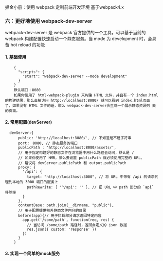 掘金小册：使用 webpack 定制前端开发环境
基于webpack4.x

### 六：更好地使用 webpack-dev-server
  webpack-dev-server 是 webpack 官方提供的一个工具，可以基于当前的 webpack 构建配置快速启动一个静态服务。当 mode 为 development 时，会具备 hot reload 的功能
#### 1. 基础使用
        {
          "scripts": {
            "start": "webpack-dev-server --mode development"
          }
        }
        默认端口：8080
        如果你使用了 html-webpack-plugin 来构建 HTML 文件，并且有一个 index.html 的构建结果，那么直接访问 http://localhost:8080/ 就可以看到 index.html页面 了，如果没有 HTML 文件的话，那么 webpack-dev-server会生成一个展示静态资源列 表的页面。

#### 2. 常用配置(devServer)
      devServer:{
          public: 'http://localhost:8080/', // 不知道是不是字符串 
          port： 8080, // 静态服务的端口
          publicPath : 'http://localhost:8080/assets/', 
          // 用于指定构建好的静态文件在浏览器中用什么路径去访问，默认是 /
          // 如果你使用了 HMR，那么要设置 publicPath 就必须使用完整的 URL。
          // 建议将 devServer.publicPath 和 output.publicPath
          proxy: {
            '/api': {
              target: "http://localhost:3000", // 将 URL 中带有 /api 的请求代理到本地的 3000 端口的服务上
              pathRewrite: { '^/api': '' }, // 把 URL 中 path 部分的 `api` 移除掉
            }
          },
          contentBase: path.join(__dirname, "public"), 
          // 用于配置提供额外静态文件内容的目录
          before(app){// 用于拦截部分请求返回特定内容
            app.get('/some/path', function(req, res) { 
              // 当访问 /some/path 路径时，返回自定义的 json 数据
              res.json({ custom: 'response' })
            })
          }
        }

#### 3. 实现一个简单的mock服务